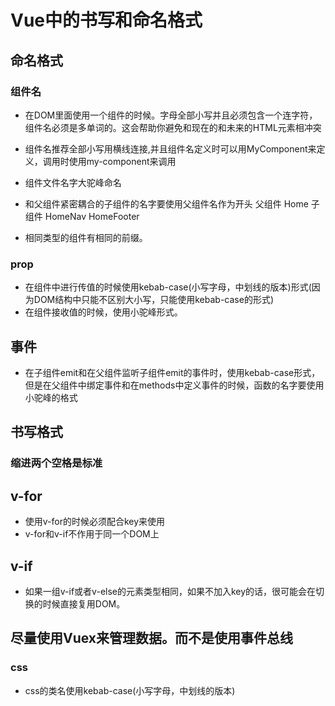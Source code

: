 # Vue中的书写和命名格式

## 命名格式

### 组件名

* 在DOM里面使用一个组件的时候。字母全部小写并且必须包含一个连字符，组件名必须是多单词的。这会帮助你避免和现在的和未来的HTML元素相冲突
* 组件名推荐全部小写用横线连接,并且组件名定义时可以用MyComponent来定义，调用时使用my-component来调用
* 组件文件名字大驼峰命名

* 和父组件紧密耦合的子组件的名字要使用父组件名作为开头  父组件 Home 子组件 HomeNav HomeFooter
* 相同类型的组件有相同的前缀。

### prop

* 在组件中进行传值的时候使用kebab-case(小写字母，中划线的版本)形式(因为DOM结构中只能不区别大小写，只能使用kebab-case的形式)
* 在组件接收值的时候，使用小驼峰形式。

## 事件

* 在子组件emit和在父组件监听子组件emit的事件时，使用kebab-case形式，但是在父组件中绑定事件和在methods中定义事件的时候，函数的名字要使用小驼峰的格式

## 书写格式

### 缩进两个空格是标准

## v-for

* 使用v-for的时候必须配合key来使用
* v-for和v-if不作用于同一个DOM上

## v-if

* 如果一组v-if或者v-else的元素类型相同，如果不加入key的话，很可能会在切换的时候直接复用DOM。

## 尽量使用Vuex来管理数据。而不是使用事件总线

### css

* css的类名使用kebab-case(小写字母，中划线的版本)